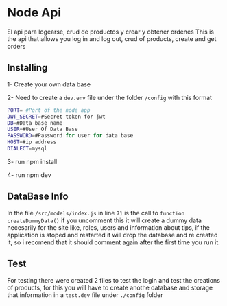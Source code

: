 # Node Api
El api para logearse, crud de productos y crear y obtener ordenes
This is the api that allows you log in and log out, crud of products, create and get orders

## Installing

1- Create your own  data base

2- Need to create a `dev.env` file under the folder `/config` with this format

```bash
PORT= #Port of the node app
JWT_SECRET=#Secret token for jwt
DB=#Data base name
USER=#User Of Data Base
PASSWORD=#Password for user for data base
HOST=#ip address
DIALECT=mysql
```

3- run npm install

4- run npm dev

## DataBase Info

In the file `/src/models/index.js` in line `71` is the call to `function createDummyData()` if you uncomment this it will create a dummy data necesarily for the site like, roles, users and information about tips, if the application is stoped and restarted it will drop the database and re created it, so i recomend that it should comment again after the first time you run it.

## Test

For testing there were created 2 files to test the login and test the creations of products, for this you will have to create anothe database and storage that information in a `test.dev` file under `./config` folder

